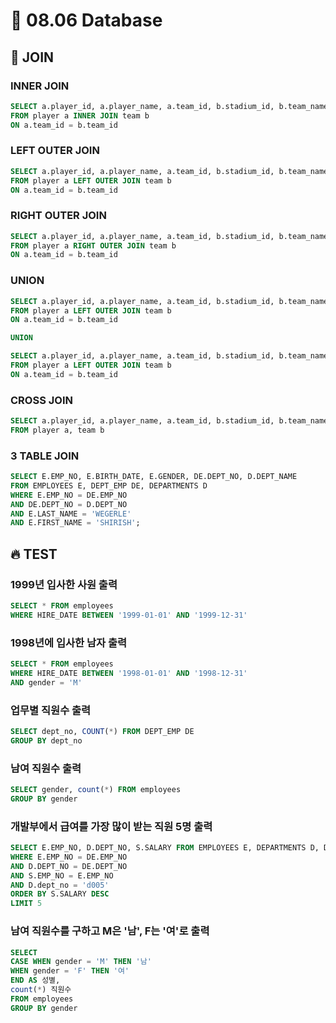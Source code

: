 # 📖 08.06 Database
## 🚀 JOIN
### INNER JOIN
```sql
SELECT a.player_id, a.player_name, a.team_id, b.stadium_id, b.team_name
FROM player a INNER JOIN team b
ON a.team_id = b.team_id
```
### LEFT OUTER JOIN
```sql
SELECT a.player_id, a.player_name, a.team_id, b.stadium_id, b.team_name
FROM player a LEFT OUTER JOIN team b
ON a.team_id = b.team_id
```
### RIGHT OUTER JOIN
```sql
SELECT a.player_id, a.player_name, a.team_id, b.stadium_id, b.team_name
FROM player a RIGHT OUTER JOIN team b
ON a.team_id = b.team_id
```
### UNION
```sql
SELECT a.player_id, a.player_name, a.team_id, b.stadium_id, b.team_name
FROM player a LEFT OUTER JOIN team b
ON a.team_id = b.team_id

UNION

SELECT a.player_id, a.player_name, a.team_id, b.stadium_id, b.team_name
FROM player a LEFT OUTER JOIN team b
ON a.team_id = b.team_id
```
### CROSS JOIN
```sql
SELECT a.player_id, a.player_name, a.team_id, b.stadium_id, b.team_name
FROM player a, team b
```
### 3 TABLE JOIN
```sql
SELECT E.EMP_NO, E.BIRTH_DATE, E.GENDER, DE.DEPT_NO, D.DEPT_NAME
FROM EMPLOYEES E, DEPT_EMP DE, DEPARTMENTS D
WHERE E.EMP_NO = DE.EMP_NO
AND DE.DEPT_NO = D.DEPT_NO
AND E.LAST_NAME = 'WEGERLE'
AND E.FIRST_NAME = 'SHIRISH';
```
## 🔥 TEST
### 1999년 입사한 사원 출력
```sql
SELECT * FROM employees
WHERE HIRE_DATE BETWEEN '1999-01-01' AND '1999-12-31'
```
### 1998년에 입사한 남자 출력
```sql
SELECT * FROM employees
WHERE HIRE_DATE BETWEEN '1998-01-01' AND '1998-12-31'
AND gender = 'M'
```
### 업무별 직원수 출력
```sql
SELECT dept_no, COUNT(*) FROM DEPT_EMP DE 
GROUP BY dept_no
```
### 남여 직원수 출력
```sql
SELECT gender, count(*) FROM employees
GROUP BY gender
```
### 개발부에서 급여를 가장 많이 받는 직원 5명 출력
```sql
SELECT E.EMP_NO, D.DEPT_NO, S.SALARY FROM EMPLOYEES E, DEPARTMENTS D, DEPT_EMP DE, SALARIES S
WHERE E.EMP_NO = DE.EMP_NO
AND D.DEPT_NO = DE.DEPT_NO
AND S.EMP_NO = E.EMP_NO 
AND D.dept_no = 'd005'
ORDER BY S.SALARY DESC
LIMIT 5
```
### 남여 직원수를 구하고 M은 '남', F는 '여'로 출력
```sql
SELECT
CASE WHEN gender = 'M' THEN '남'
WHEN gender = 'F' THEN '여'
END AS 성별,
count(*) 직원수
FROM employees
GROUP BY gender
```